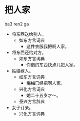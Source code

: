 # 把人家
ba3 ren2 ga
+ 将东西送给别人。
  * 如东方言词典
    - 这件衣服我把啊人家。
+ 将东西还给对方。
  * 如东方言词典
    - 你借的东西快点儿把人家。
+ 姑娘嫁人。
  * 如东方言词典
    - 梅梅已经把啊人家。
  * 兴化方言词典
    - 她二十五岁才～。
  * 泰兴方言辞典
+ 女子订亲。
  * 兴化方言词典
